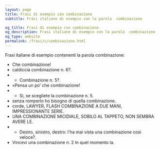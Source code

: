 ```yaml
---
layout: page
title: Frasi di esempio con combinazione 
subtitle: Frasi italiane di esempio con la parola  combinazione

og_title: Frasi di esempio con combinazione 
og_description: Frasi italiane di esempio con la parola  combinazione
og_type: website
permalink: /frasi/c/combinazione.html
---
```


Frasi italiane di esempio contenenti la parola combinazione:


- Che combinazione!
- caldiccia combinazione n. 6?.
- - Combinazione n. 5?.
- «Pensa un po’ che combinazione!
- - Sì, se scegliete la combinazione n. 5.
- senza romperlo ho bisogno di quella combinazione.
- corde, LAWYER, FLASH COMBINAZIONE A DUE MANI, IMPRESSIONANTE SERIE.
- UNA COMBINAZIONE MICIDIALE, SOBILO AL TAPPETO, NON SEMBRA AVERE LE.
- - Destro, sinistro, destro: l'ha mai vista una combinazione così veloce?.
- Vincevi una combinazione n. 2 In quel momento la.
